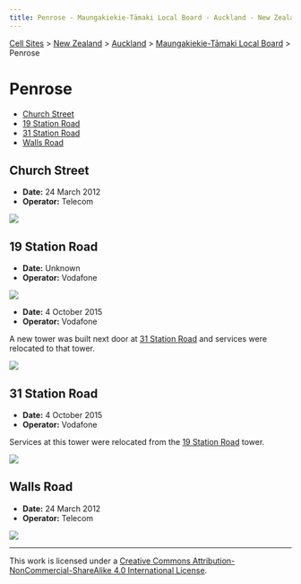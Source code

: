 ```yaml
---
title: Penrose - Maungakiekie-Tāmaki Local Board - Auckland - New Zealand - Cell Sites
---
```


[Cell Sites](../../../) > [New Zealand](../../) > [Auckland](../) > [Maungakiekie-Tāmaki Local Board](./) > Penrose 

# Penrose

* [Church Street](#church-street)
* [19 Station Road](#19-station-road)
* [31 Station Road](#31-station-road)
* [Walls Road](#walls-road)

## Church Street

* **Date:** 24 March 2012
* **Operator:** Telecom

![](https://f001.backblazeb2.com/file/CellSites/NZ/AUK/Maungakiekie-T%C4%81maki/20120324-171034.jpg)

## 19 Station Road

* **Date:** Unknown
* **Operator:** Vodafone

![](https://f001.backblazeb2.com/file/CellSites/NZ/AUK/Maungakiekie-T%C4%81maki/20171118-200032.jpg)

* **Date:** 4 October 2015
* **Operator:** Vodafone

A new tower was built next door at [31 Station Road](#31-station-road) and services were relocated to that tower.

![](https://f001.backblazeb2.com/file/CellSites/NZ/AUK/Maungakiekie-T%C4%81maki/20151004-112421.jpg)

## 31 Station Road

* **Date:** 4 October 2015
* **Operator:** Vodafone

Services at this tower were relocated from the [19 Station Road](#19-station-road) tower.

![](https://f001.backblazeb2.com/file/CellSites/NZ/AUK/Maungakiekie-T%C4%81maki/20151004-112807.jpg)

## Walls Road

* **Date:** 24 March 2012
* **Operator:** Telecom

![](https://f001.backblazeb2.com/file/CellSites/NZ/AUK/Maungakiekie-T%C4%81maki/20120324-165007.jpg)

---

This work is licensed under a [Creative Commons Attribution-NonCommercial-ShareAlike 4.0 International License](http://creativecommons.org/licenses/by-nc-sa/4.0/).
